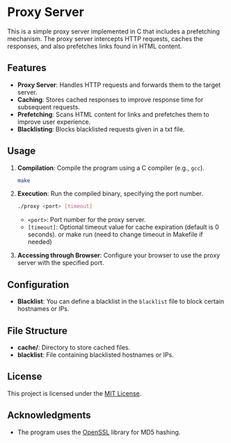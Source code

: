 # Proxy Server 

This is a simple proxy server implemented in C that includes a prefetching mechanism. The proxy server intercepts HTTP requests, caches the responses, and also prefetches links found in HTML content.

## Features

- **Proxy Server**: Handles HTTP requests and forwards them to the target server.
- **Caching**: Stores cached responses to improve response time for subsequent requests.
- **Prefetching**: Scans HTML content for links and prefetches them to improve user experience.
- **Blacklisting**: Blocks blacklisted requests given in a txt file.

## Usage

1. **Compilation**: Compile the program using a C compiler (e.g., `gcc`).
   ```bash
   make
   ```

2. **Execution**: Run the compiled binary, specifying the port number.
   ```bash
   ./proxy <port> [timeout]
   ```
   - `<port>`: Port number for the proxy server.
   - `[timeout]`: Optional timeout value for cache expiration (default is 0 seconds).
   or make run (need to change timeout in Makefile if needed)

3. **Accessing through Browser**: Configure your browser to use the proxy server with the specified port.

## Configuration

- **Blacklist**: You can define a blacklist in the `blacklist` file to block certain hostnames or IPs.

## File Structure

- **cache/**: Directory to store cached files.
- **blacklist**: File containing blacklisted hostnames or IPs.

## License

This project is licensed under the [MIT License](LICENSE).

## Acknowledgments

- The program uses the [OpenSSL](https://www.openssl.org/) library for MD5 hashing.
